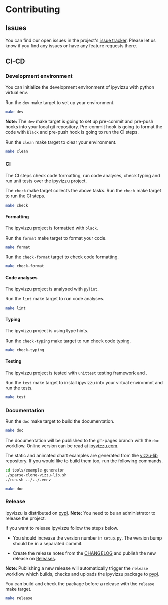 # Contributing

## Issues

You can find our open issues in the project's [issue tracker](https://github.com/vizzuhq/ipyvizzu/issues). Please let us know if you find any issues or have any feature requests there.

## CI-CD

### Development environment

You can initialize the development environment of ipyvizzu with python virtual env.

Run the `dev` make target to set up your environment.

```sh
make dev
```

**Note:** The `dev` make target is going to set up pre-commit and pre-push hooks into your local git repository. Pre-commit hook is going to format the code with `black` and pre-push hook is going to run the CI steps.

Run the `clean` make target to clear your environment.

```sh
make clean
```

### CI

The CI steps check code formatting, run code analyses, check typing and run unit tests over the ipyvizzu project.

The `check` make target collects the above tasks. Run the `check` make target to run the CI steps.

```sh
make check
```

#### Formatting

The ipyvizzu project is formatted with `black`.

Run the `format` make target to format your code.

```sh
make format
```

Run the `check-format` target to check code formatting.

```sh
make check-format
```

#### Code analyses

The ipyvizzu project is analysed with `pylint`.

Run the `lint` make target to run code analyses.

```sh
make lint
```

#### Typing

The ipyvizzu project is using type hints.

Run the `check-typing` make target to run check code typing.

```sh
make check-typing
```

#### Testing

The ipyvizzu project is tested with `unittest` testing framework and .

Run the `test` make target to install ipyvizzu into your virtual environmnt and run the tests.

```sh
make test
```

### Documentation

Run the `doc` make target to build the documentation.

```sh
make doc
```

The documentation will be published to the gh-pages branch with the `doc` workflow.
Online version can be read at [ipyvizzu.com](https://ipyvizzu.vizzuhq.com/).

The static and animated chart examples are generated from the [vizzu-lib](https://github.com/vizzuhq/vizzu-lib) repository.
If you would like to build them too, run the following commands.

```sh
cd tools/example-generator
./sparse-clone-vizzu-lib.sh
./run.sh ../../.venv

make doc
```

### Release

ipyvizzu is distributed on [pypi](https://pypi.org/project/ipyvizzu/). **Note:** You need to be an administrator to release the project.

If you want to release ipyvizzu follow the steps below.

- You should increase the version number in `setup.py`. The version bump should be in a separated commit.

- Create the release notes from the [CHANGELOG](https://github.com/vizzuhq/ipyvizzu/blob/main/CHANGELOG.md) and publish the new release on [Releases](https://github.com/vizzuhq/ipyvizzu/releases).

 **Note:** Publishing a new release will automatically trigger the `release` workflow which builds, checks and uploads the ipyvizzu package to [pypi](https://pypi.org/project/ipyvizzu/).

You can build and check the package before a release with the `release` make target.

```sh
make release
```

